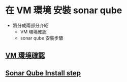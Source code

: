 # 在 VM 環境 安裝 sonar qube

* 將分成兩部分介紹
  * VM 環境確認
  * sonar qube 安裝步驟

## [VM 環境確認](./VM_Check/README.md)

## [Sonar Qube Install step](./InstallSteps/README.md)
